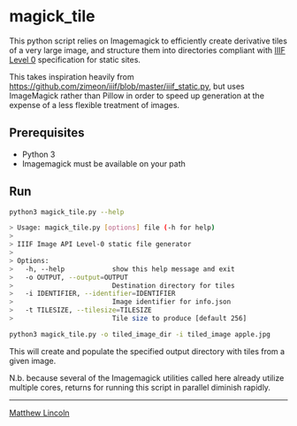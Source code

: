 # magick_tile

This python script relies on Imagemagick to efficiently create derivative tiles of a very large image, and structure them into directories compliant with [IIIF Level 0](https://iiif.io/api/image/2.1/compliance/#level-0-compliance) specification for static sites.

This takes inspiration heavily from https://github.com/zimeon/iiif/blob/master/iiif_static.py, but uses ImageMagick rather than Pillow in order to speed up generation at the expense of a less flexible treatment of images.

## Prerequisites

- Python 3
- Imagemagick must be available on your path

## Run

```sh
python3 magick_tile.py --help

> Usage: magick_tile.py [options] file (-h for help)
>
> IIIF Image API Level-0 static file generator
>
> Options:
>   -h, --help            show this help message and exit
>   -o OUTPUT, --output=OUTPUT
>                         Destination directory for tiles
>   -i IDENTIFIER, --identifier=IDENTIFIER
>                         Image identifier for info.json
>   -t TILESIZE, --tilesize=TILESIZE
>                         Tile size to produce [default 256]

python3 magick_tile.py -o tiled_image_dir -i tiled_image apple.jpg
```

This will create and populate the specified output directory with tiles from a given image.

N.b. because several of the Imagemagick utilities called here already utilize multiple cores, returns for running this script in parallel diminish rapidly.

---
[Matthew Lincoln](https://matthewlincoln.net)

